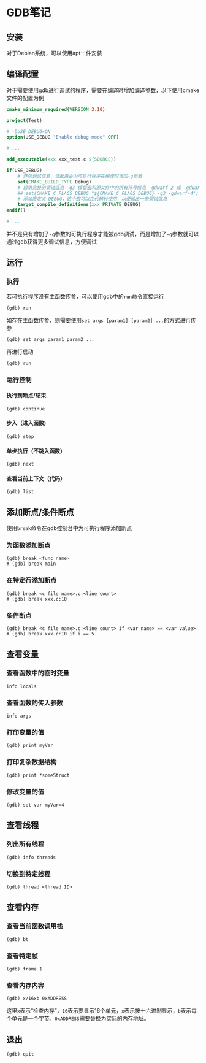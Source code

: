 # GDB笔记

## 安装

对于Debian系统，可以使用apt一件安装

## 编译配置

对于需要使用gdb进行调试的程序，需要在编译时增加编译参数，以下使用cmake文件的配置为例

```cmake
cmake_minimum_required(VERSION 3.10)

project(Test)

# -DUSE_DEBUG=ON
option(USE_DEBUG "Enable debug mode" OFF)

# ...

add_executable(xxx xxx_test.c ${SOURCE})

if(USE_DEBUG)
	# 开启调试信息，该配置会为可执行程序在编译时增加-g参数
    set(CMAKE_BUILD_TYPE Debug)
    # 启用完整的调试信息 -g3 保留宏和源文件中的所有符号信息 -gdwarf-2 或 -gdwarf-4
    ## set(CMAKE_C_FLAGS_DEBUG "${CMAKE_C_FLAGS_DEBUG} -g3 -gdwarf-4")
    # 添加宏定义 DEBUG，这个宏可以在代码种使用，以便输出一些调试信息
    target_compile_definitions(xxx PRIVATE DEBUG)
endif()

# ...
```

并不是只有增加了``` -g ```参数的可执行程序才能被gdb调试，而是增加了``` -g ```参数就可以通过gdb获得更多调试信息，方便调试

## 运行

### 执行

若可执行程序没有主函数传参，可以使用gdb中的``` run ```命令直接运行

```shell
(gdb) run
```

如存在主函数传参，则需要使用``` set args [param1] [param2] ... ```的方式进行传参

```shell
(gdb) set args param1 param2 ...
```

再进行启动

```shell
(gdb) run
```

### 运行控制

#### 执行到断点/结束

```shell
(gdb) continue
```

#### 步入（进入函数)

```shell
(gdb) step
```

#### 单步执行（不跳入函数）

```shell
(gdb) next
```

#### 查看当前上下文（代码）

```shell
(gdb) list
```

## 添加断点/条件断点

使用``` break ```命令在gdb控制台中为可执行程序添加断点

### 为函数添加断点

```shell
(gdb) break <func name>
# (gdb) break main
```

### 在特定行添加断点

```shell
(gdb) break <c file name>.c:<line count>
# (gdb) break xxx.c:10
```

### 条件断点

```shell
(gdb) break <c file name>.c:<line count> if <var name> == <var value>
# (gdb) break xxx.c:10 if i == 5
```

## 查看变量

### 查看函数中的临时变量

```shell
info locals
```

### 查看函数的传入参数

```shell
info args
```

### 打印变量的值

```shell
(gdb) print myVar
```

### 打印复杂数据结构

```shell
(gdb) print *someStruct
```

### 修改变量的值

```shell
(gdb) set var myVar=4
```

## 查看线程

### 列出所有线程

``` shell
(gdb) info threads
```

### 切换到特定线程

```shell
(gdb) thread <thread ID>
```

## 查看内存

### 查看当前函数调用栈

```shell
(gdb) bt
```

### 查看特定帧

```shell
(gdb) frame 1
```

### 查看内存内容

```shell
(gdb) x/16xb 0xADDRESS
```

这里`x`表示“检查内存”，`16`表示要显示16个单元，`x`表示按十六进制显示，`b`表示每个单元是一个字节。`0xADDRESS`需要替换为实际的内存地址。

## 退出

```shell
(gdb) quit
```

